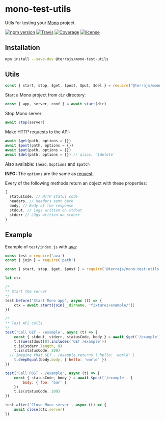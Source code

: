 # mono-test-utils

Utils for testing your [Mono](https://github.com/terrajs/mono) project.

[![npm version](https://img.shields.io/npm/v/@terrajs/mono-test-utils.svg)](https://www.npmjs.com/package/@terrajs/mono-test-utils)
[![Travis](https://img.shields.io/travis/terrajs/mono-test-utils/master.svg)](https://travis-ci.org/terrajs/mono-test-utils)
[![Coverage](https://img.shields.io/codecov/c/github/terrajs/mono-test-utils/master.svg)](https://codecov.io/gh/terrajs/mono-test-utils)
[![license](https://img.shields.io/github/license/org-x/mono-module-x.svg)](https://github.com/terrajs/mono-test-utils/blob/master/LICENSE)

## Installation

```bash
npm install --save-dev @terrajs/mono-test-utils
```

## Utils

```js
const { start, stop, $get, $post, $put, $del } = require('@terrajs/mono-test-utils')
```

Start a Mono project from `dir` directory:

```js
const { app, server, conf } = await start(dir)
```

Stop Mono server:

```js
await stop(server)
```

Make HTTP requests to the API:

```js
await $get(path, options = {})
await $post(path, options = {})
await $put(path, options = {})
await $del(path, options = {}) // alias: `$delete`
```

Also available: `$head`, `$options` and `$patch`

**INFO:** The `options` are the same as [request](https://github.com/request/request).

Every of the following methods return an object with these properties:

```js
{
  statusCode, // HTTP status code
  headers, // Headers sent back
  body, // Body of the response
  stdout, // Logs written on stdout
  stderr // LOgs written on stderr
}
```

## Example

Example of `test/index.js` with [ava](https://github.com/avajs/ava):

```js
const test = require('ava')
const { join } = require('path')

const { start, stop, $get, $post } = require('@terrajs/mono-test-utils')

let ctx

/*
** Start the server
*/
test.before('Start Mono app', async (t) => {
	ctx = await start(join(__dirname, 'fixtures/example/'))
})

/*
** Test API calls
*/
test('Call GET - /example', async (t) => {
	const { stdout, stderr, statusCode, body } = await $get('/example')
	t.true(stdout[0].includes('GET /example'))
	t.is(stderr.length, 0)
	t.is(statusCode, 200)
  // Imagine that GET - /example returns { hello: 'world' }
	t.deepEqual(body.body, { hello: 'world' })
})

test('Call POST - /example', async (t) => {
	const { statusCode, body } = await $post('/example', {
		body: { foo: 'bar' }
	})
	t.is(statusCode, 200)
})

test.after('Close Mono server', async (t) => {
	await close(ctx.server)
})
```
